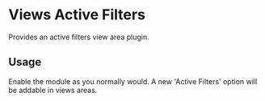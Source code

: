 # Views Active Filters

Provides an active filters view area plugin.

## Usage

Enable the module as you normally would. A new 'Active Filters' option will be
addable in views areas.

